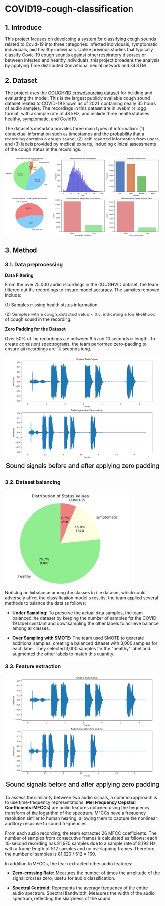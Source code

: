 # COVID19-cough-classification

## 1. Introduce

This project focuses on developing a system for classifying cough sounds related to Covid-19 into three categories: infected individuals, symptomatic individuals, and healthy individuals. Unlike previous studies that typically classify Covid-19 cough sounds against other respiratory diseases or between infected and healthy individuals, this project broadens the analysis by applying Time distributed Convetional neural network and BiLSTM

## 2. Dataset

The project uses the [COUGHVID crowdsourcing dataset](https://www.kaggle.com/datasets/nasrulhakim86/coughvid-wav) for building and evaluating the model. This is the largest publicly available cough sound dataset related to COVID-19 known as of 2021, containing nearly 35 hours of audio samples. The recordings in this dataset are in .webm or .ogg format, with a sample rate of 48 kHz, and include three health statuses: healthy, symptomatic, and Covid19.

The dataset's metadata provides three main types of information: (1) contextual information such as timestamps and the probability that a recording contains a cough sound, (2) self-reported information from users, and (3) labels provided by medical experts, including clinical assessments of the cough status in the recordings.

![](https://github.com/hemanth-92/covid-19-detection/blob/main/image%20source/dataset.jpg)

## 3. Method

### 3.1. Data preprocessing

**Data Filtering**

From the over 25,000 audio recordings in the COUGHVID dataset, the team filtered out the recordings to ensure model accuracy. The samples removed include:

(1) Samples missing health status information

(2) Samples with a cough_detected value < 0.8, indicating a low likelihood of cough sound in the recording.

**Zero Padding for the Dataset**

Over 50% of the recordings are between 9.5 and 10 seconds in length. To create consistent spectrograms, the team performed zero-padding to ensure all recordings are 10 seconds long.

![](https://github.com/hemanth-92/covid-19-detection/blob/main/image%20source/zero%20padding.jpg)

### 3.2. Dataset balancing

![](https://github.com/hemanth-92/covid-19-detection/blob/main/image%20source/distribution%20of%20status%20value.jpg)

Noticing an imbalance among the classes in the dataset, which could adversely affect the classification model's results, the team applied several methods to balance the data as follows:

- **Under Sampling:** To preserve the actual data samples, the team balanced the dataset by keeping the number of samples for the COVID-19 label constant and downsampling the other labels to achieve balance among all classes.

- **Over Sampling with SMOTE:** The team used SMOTE to generate additional samples, creating a balanced dataset with 3,000 samples for each label. They selected 3,000 samples for the "healthy" label and augmented the other labels to match this quantity.

### 3.3. Feature extraction

![](https://github.com/hemanth-92/covid-19-detection/blob/main/image%20source/zero%20padding.jpg)

To assess the similarity between two audio signals, a common approach is to use time-frequency representations. **Mel Frequency Cepstral Coefficients (MFCCs)** are audio features obtained using the frequency transform of the logarithm of the spectrum. MFCCs have a frequency resolution similar to human hearing, allowing them to capture the nonlinear auditory response to sound frequencies.

From each audio recording, the team extracted 26 MFCC coefficients. The number of samples from consecutive frames is calculated as follows: each 10-second recording has 81,920 samples due to a sample rate of 8,192 Hz, with a frame length of 512 samples and no overlapping frames. Therefore, the number of samples is 81,920 / 512 = 160.

In addition to MFCCs, the team extracted other audio features:

- **Zero-crossing Rate:** Measures the number of times the amplitude of the signal crosses zero, useful for audio classification.

- **Spectral Centroid:** Represents the average frequency of the entire audio spectrum.
  Spectral Bandwidth: Measures the width of the audio spectrum, reflecting the sharpness of the sound.

